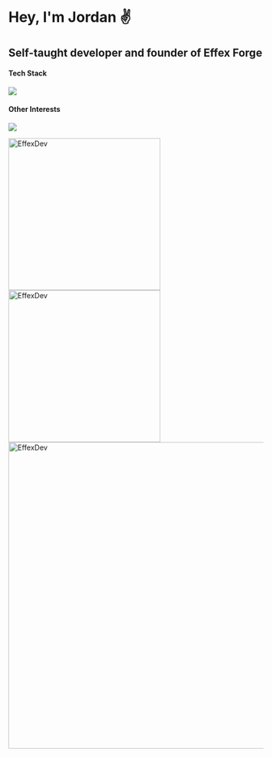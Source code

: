 <h1>Hey, I'm Jordan ✌️</h1>
<h2>Self-taught developer and founder of Effex Forge</h2>

<h4>Tech Stack</h4>
<p>
    <img src="https://skillicons.dev/icons?i=ts,react,nodejs,nextjs,tailwind&theme=light" />
</p>

<h4>Other Interests</h4>
<p>
    <img src="https://skillicons.dev/icons?i=rust,kubernetes&theme=light" />
</p>
<p>
    <img src="http://github-profile-summary-cards.vercel.app/api/cards/repos-per-language?username=EffexDev&theme=github" alt="EffexDev" width="300" />
    <img src="http://github-profile-summary-cards.vercel.app/api/cards/stats?username=EffexDev&theme=github" alt="EffexDev" width="300" />
    <img src="http://github-profile-summary-cards.vercel.app/api/cards/profile-details?username=EffexDev&theme=github" alt="EffexDev" width="605" />
</p>

<h1></h1>

